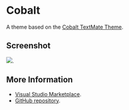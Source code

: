 # Cobalt

A theme based on the [Cobalt TextMate Theme](http://colorsublime.com/theme/Cobalt).


## Screenshot
![](https://raw.githubusercontent.com/gerane/VSCodeThemes/master/gerane.Theme-Cobalt/screenshot.png).


## More Information
* [Visual Studio Marketplace](https://marketplace.visualstudio.com/items/gerane.Theme-Cobalt).
* [GitHub repository](https://github.com/gerane/VSCodeThemes).
